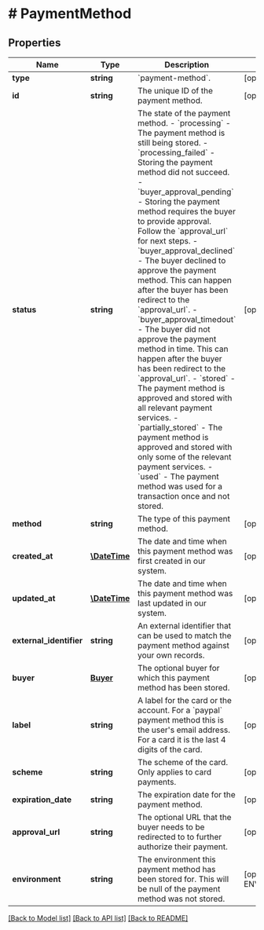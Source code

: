 # # PaymentMethod

## Properties

Name | Type | Description | Notes
------------ | ------------- | ------------- | -------------
**type** | **string** | &#x60;payment-method&#x60;. | [optional]
**id** | **string** | The unique ID of the payment method. | [optional]
**status** | **string** | The state of the payment method.  - &#x60;processing&#x60; - The payment method is still being stored. - &#x60;processing_failed&#x60; - Storing the payment method did not succeed. - &#x60;buyer_approval_pending&#x60; - Storing the payment method requires   the buyer to provide approval. Follow the &#x60;approval_url&#x60; for next steps. - &#x60;buyer_approval_declined&#x60; - The buyer declined to approve the payment   method. This can happen after the buyer has been redirect to the   &#x60;approval_url&#x60;. - &#x60;buyer_approval_timedout&#x60; - The buyer did  not approve the payment   method in time. This can happen after the buyer has been redirect to the   &#x60;approval_url&#x60;. - &#x60;stored&#x60; - The payment method is approved and stored with all relevant   payment services. - &#x60;partially_stored&#x60; - The payment method is approved and stored with only   some of the relevant payment services. - &#x60;used&#x60; - The payment method was used for a transaction once and   not stored. | [optional]
**method** | **string** | The type of this payment method. | [optional]
**created_at** | [**\DateTime**](\DateTime.md) | The date and time when this payment method was first created in our system. | [optional]
**updated_at** | [**\DateTime**](\DateTime.md) | The date and time when this payment method was last updated in our system. | [optional]
**external_identifier** | **string** | An external identifier that can be used to match the payment method against your own records. | [optional]
**buyer** | [**Buyer**](Buyer.md) | The optional buyer for which this payment method has been stored. | [optional]
**label** | **string** | A label for the card or the account. For a &#x60;paypal&#x60; payment method this is the user&#39;s email address. For a card it is the last 4 digits of the card. | [optional]
**scheme** | **string** | The scheme of the card. Only applies to card payments. | [optional]
**expiration_date** | **string** | The expiration date for the payment method. | [optional]
**approval_url** | **string** | The optional URL that the buyer needs to be redirected to to further authorize their payment. | [optional]
**environment** | **string** | The environment this payment method has been stored for. This will be null of the payment method was not stored. | [optional] [default to ENVIRONMENT_PRODUCTION]

[[Back to Model list]](../../README.md#models) [[Back to API list]](../../README.md#endpoints) [[Back to README]](../../README.md)
